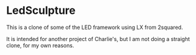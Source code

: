 # LedSculpture

This is a clone of some of the LED framework using LX from 2squared.

It is intended for another project of Charlie's, but I am not doing a straight clone, for my own reasons.

